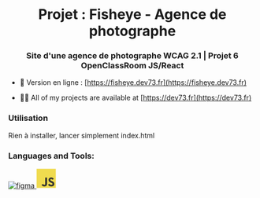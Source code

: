 <h1 align="center">Projet : Fisheye - Agence de photographe</h1>
<h3 align="center">Site d'une agence de photographe WCAG 2.1 | Projet 6 OpenClassRoom JS/React</h3>

- 🔭 Version en ligne : [https://fisheye.dev73.fr](https://fisheye.dev73.fr)

- 👨‍💻 All of my projects are available at [https://dev73.fr](https://dev73.fr)

<h3 align="left">Utilisation</h3>
<p align="left">
  Rien à installer, lancer simplement index.html
</p>

<h3 align="left">Languages and Tools:</h3>
<p align="left"> <a href="https://www.figma.com/" target="_blank" rel="noreferrer"> <img src="https://www.vectorlogo.zone/logos/figma/figma-icon.svg" alt="figma" width="40" height="40"/> </a> <a href="https://developer.mozilla.org/en-US/docs/Web/JavaScript" target="_blank" rel="noreferrer"> <img src="https://raw.githubusercontent.com/devicons/devicon/master/icons/javascript/javascript-original.svg" alt="javascript" width="40" height="40"/> </a> </p>
